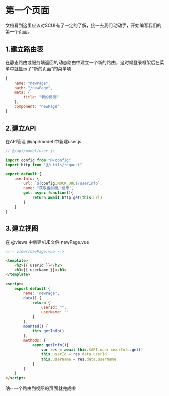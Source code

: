 # 第一个页面
文档看到这里应该对SCUI有了一定的了解，接一去我们动动手，开始编写我们的第一个页面。

## 1.建立路由表
在静态路由或服务端返回的动态路由中建立一个新的路由，这时候登录框架后在菜单中就显示了“新的页面”的菜单项
``` javascript
{
	name: "newPage",
	path: "/newPage",
	meta: {
		title: "新的页面"
	},
	component: "newPage"
}
```

## 2.建立API
在API管理 @/api/model 中新建user.js
``` javascript
// @/api/model/user.js

import config from "@/config"
import http from "@/utils/request"

export default {
	userInfo: {
		url: `${config.MOCK_URL}/userInfo`,
		name: "获取当前用户信息",
		get: async function(){
			return await http.get(this.url)
		}
	}
}
```
## 3.建立视图
在 @views 中新建VUE文件 newPage.vue
``` html
<!-- views/newPage.vue -->

<template>
	<h2>{{ userId }}</h2>
	<h3>{{ userName }}</h3>
</template>

<script>
	export default {
		name: 'newPage',
		data() {
			return {
				userId: "",
				userName: ""
			}
		},
		mounted() {
			this.getInfo()
		},
		methods: {
			async getInfo(){
				var res = await this.$API.user.userInfo.get()
				this.userId = res.data.userId
				this.userName = res.data.userName
			}
		}
	}
</script>
```

呐~ 一个路由到视图的页面就完成啦